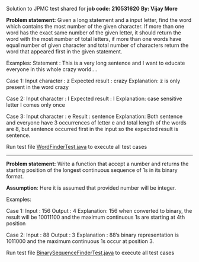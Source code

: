 Solution to JPMC test shared for **job code: 210531620**
**By: Vijay More**

**Problem statement:**
Given a long statement and a input letter, find the word which contains the most number of the given character. If more than one word has the exact same number of the given letter, it should return the word with the most number of total letters, if more than one words have equal number of given character and total number of characters return the word that appeared first in the given statement.

Examples:
Statement : This is a very long sentence and I want to educate everyone in this whole crazy world….

Case 1:
Input character : z
Expected result : crazy
Explanation: z is only present in the word crazy

Case 2:
Input character : I
Expected result : I
Explanation: case sensitive letter I comes only once

Case 3:
Input character : e
Result : sentence
Explanation: Both sentence and everyone have 3 occurrences of letter e and total length of the words are 8, but sentence occurred first in the input so the expected result is sentence.

Run test file [WordFinderTest.java](src%2Ftest%2Fjava%2Forg%2Fjpmc%2FWordFinderTest.java) to execute all test cases 

---
**Problem statement:**
Write a function that accept a number and returns the starting position of the longest continuous sequence of 1s in its binary format.

**Assumption**: Here it is assumed that provided number will be integer.

Examples:

Case 1:
Input : 156
Output : 4
Explanation: 156 when converted to binary, the result will be 10011100 and the maximum continuous 1s are starting at 4th position

Case 2:
Input : 88
Output : 3
Explanation : 88’s binary representation is 1011000 and the maximum continuous 1s occur at position 3.

Run test file [BinarySequenceFinderTest.java](src%2Ftest%2Fjava%2Forg%2Fjpmc%2FBinarySequenceFinderTest.java) to execute all test cases